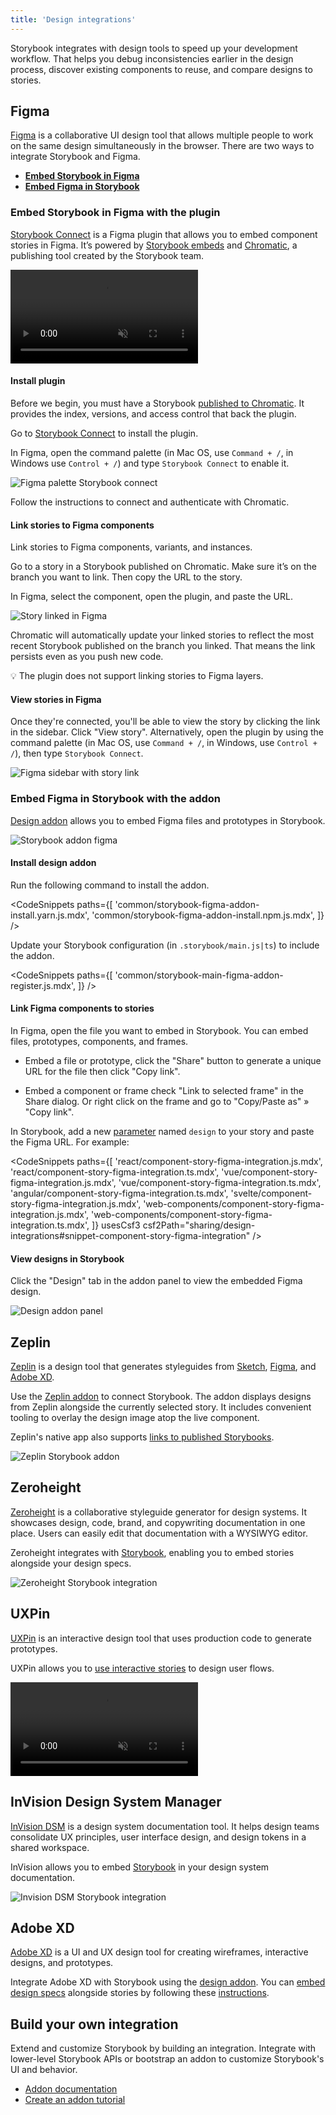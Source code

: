 ```yaml
---
title: 'Design integrations'
---
```


Storybook integrates with design tools to speed up your development workflow. That helps you debug inconsistencies earlier in the design process, discover existing components to reuse, and compare designs to stories.

## Figma

[Figma](https://www.figma.com/) is a collaborative UI design tool that allows multiple people to work on the same design simultaneously in the browser. There are two ways to integrate Storybook and Figma.

- [**Embed Storybook in Figma**](#embed-storybook-in-figma-with-the-plugin)
- [**Embed Figma in Storybook**](#embed-figma-in-storybook-with-the-addon)

### Embed Storybook in Figma with the plugin

[Storybook Connect](https://www.figma.com/community/plugin/1056265616080331589/Storybook-Connect) is a Figma plugin that allows you to embed component stories in Figma. It’s powered by [Storybook embeds](./embed.md) and [Chromatic](https://www.chromatic.com/?utm_source=storybook_website&utm_medium=link&utm_campaign=storybook), a publishing tool created by the Storybook team.

<video autoPlay muted playsInline loop>
  <source src="figma-plugin-open-story.mp4" type="video/mp4" />
</video>

#### Install plugin

Before we begin, you must have a Storybook [published to Chromatic](./publish-storybook.md#publish-storybook-with-chromatic). It provides the index, versions, and access control that back the plugin.

Go to [Storybook Connect](https://www.figma.com/community/plugin/1056265616080331589/Storybook-Connect) to install the plugin.

In Figma, open the command palette (in Mac OS, use `Command + /`, in Windows use `Control + /`) and type `Storybook Connect` to enable it.

![Figma palette Storybook connect](./figma-plugin-open-in-figma.png)

Follow the instructions to connect and authenticate with Chromatic.

#### Link stories to Figma components

Link stories to Figma components, variants, and instances.

Go to a story in a Storybook published on Chromatic. Make sure it’s on the branch you want to link. Then copy the URL to the story.

In Figma, select the component, open the plugin, and paste the URL.

![Story linked in Figma](./figma-plugin-paste-url.png)

Chromatic will automatically update your linked stories to reflect the most recent Storybook published on the branch you linked. That means the link persists even as you push new code.

<div class="aside">
💡 The plugin does not support linking stories to Figma layers.
</div>

#### View stories in Figma

Once they're connected, you'll be able to view the story by clicking the link in the sidebar. Click "View story". Alternatively, open the plugin by using the command palette (in Mac OS, use `Command + /`, in Windows, use `Control + /`), then type `Storybook Connect`.

![Figma sidebar with story link](./figma-plugin-sidebar.png)

### Embed Figma in Storybook with the addon

[Design addon](https://storybook.js.org/addons/storybook-addon-designs) allows you to embed Figma files and prototypes in Storybook.

![Storybook addon figma](./storybook-figma-addon.png)

#### Install design addon

Run the following command to install the addon.

<!-- prettier-ignore-start -->

<CodeSnippets
  paths={[
    'common/storybook-figma-addon-install.yarn.js.mdx',
    'common/storybook-figma-addon-install.npm.js.mdx',
  ]}
/>

<!-- prettier-ignore-end -->

Update your Storybook configuration (in `.storybook/main.js|ts`) to include the addon.

<!-- prettier-ignore-start -->

<CodeSnippets
  paths={[
    'common/storybook-main-figma-addon-register.js.mdx',
  ]}
/>

<!-- prettier-ignore-end -->

#### Link Figma components to stories

In Figma, open the file you want to embed in Storybook. You can embed files, prototypes, components, and frames.

- Embed a file or prototype, click the "Share" button to generate a unique URL for the file then click "Copy link".

- Embed a component or frame check "Link to selected frame" in the Share dialog. Or right click on the frame and go to "Copy/Paste as" » "Copy link".

In Storybook, add a new [parameter](../writing-stories/parameters.md) named `design` to your story and paste the Figma URL. For example:

<!-- prettier-ignore-start -->

<CodeSnippets
  paths={[
    'react/component-story-figma-integration.js.mdx',
    'react/component-story-figma-integration.ts.mdx',
    'vue/component-story-figma-integration.js.mdx',
    'vue/component-story-figma-integration.ts.mdx',
    'angular/component-story-figma-integration.ts.mdx',
    'svelte/component-story-figma-integration.js.mdx',
    'web-components/component-story-figma-integration.js.mdx',
    'web-components/component-story-figma-integration.ts.mdx',
  ]}
  usesCsf3
  csf2Path="sharing/design-integrations#snippet-component-story-figma-integration"
/>

<!-- prettier-ignore-end -->

#### View designs in Storybook

Click the "Design" tab in the addon panel to view the embedded Figma design.

![Design addon panel](./design-addon-panel.png)

## Zeplin

[Zeplin](https://zeplin.io/) is a design tool that generates styleguides from [Sketch](https://www.sketch.com/), [Figma](https://www.figma.com/), and [Adobe XD](https://www.adobe.com/products/xd.html).

Use the [Zeplin addon](https://storybook.js.org/addons/storybook-zeplin) to connect Storybook. The addon displays designs from Zeplin alongside the currently selected story. It includes convenient tooling to overlay the design image atop the live component.

Zeplin's native app also supports [links to published Storybooks](https://support.zeplin.io/en/articles/5674596-connecting-your-storybook-instance-with-zeplin).

![Zeplin Storybook addon](./storybook-zeplin-addon.png)

## Zeroheight

[Zeroheight](https://zeroheight.com/) is a collaborative styleguide generator for design systems. It showcases design, code, brand, and copywriting documentation in one place. Users can easily edit that documentation with a WYSIWYG editor.

Zeroheight integrates with [Storybook](https://zeroheight.com/3xlwst8/p/507ba7-storybook), enabling you to embed stories alongside your design specs.

![Zeroheight Storybook integration](./storybook-zeroheight.gif)

## UXPin

[UXPin](https://www.uxpin.com/) is an interactive design tool that uses production code to generate prototypes.

UXPin allows you to [use interactive stories](https://www.uxpin.com/docs/merge/storybook-integration/) to design user flows.

<video autoPlay muted playsInline loop>
  <source
    src="storybook-uxpin.mp4"
    type="video/mp4"
  />
</video>

## InVision Design System Manager

[InVision DSM](https://www.invisionapp.com/design-system-manager) is a design system documentation tool. It helps design teams consolidate UX principles, user interface design, and design tokens in a shared workspace.

InVision allows you to embed [Storybook](https://support.invisionapp.com/hc/en-us/articles/360028388192-Publishing-Storybook-to-DSM) in your design system documentation.

![Invision DSM Storybook integration](./storybook-invision-dsm.gif)

## Adobe XD

[Adobe XD](https://www.adobe.com/products/xd.html) is a UI and UX design tool for creating wireframes, interactive designs, and prototypes.

Integrate Adobe XD with Storybook using the [design addon](https://storybook.js.org/addons/storybook-addon-designs/). You can [embed design specs](https://helpx.adobe.com/xd/help/publish-design-specs.html) alongside stories by following these [instructions](https://pocka.github.io/storybook-addon-designs/?path=/story/docs-iframe-readme--page).

## Build your own integration

Extend and customize Storybook by building an integration. Integrate with lower-level Storybook APIs or bootstrap an addon to customize Storybook's UI and behavior.

- [Addon documentation](../addons/introduction.md)
- [Create an addon tutorial](https://storybook.js.org/tutorials/create-an-addon/)
